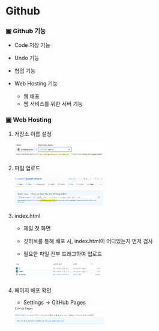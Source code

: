 # Github



### ▣ Github 기능

* Code 저장 기능

* Undo 기능

* 협업 기능

* Web Hosting 기능 

  * 웹 배포
  * 웹 서비스를 위한 서버 기능

  

### ▣ Web Hosting

1. 저장소 이름 설정

   <img src="./img/Github_repository_name_setting.png" width=50% height=50%>
   
   
   
2. 파일 업로드

    <img src="./img/Github_file_upload.png" width="50%" height="50%">

   

3. index.html

   * 제일 첫 화면

   * 깃허브를 통해 배포 시, index.html이 어디있는지 먼저 검사

   * 필요한 파일 전부 드래그하여 업로드
    <img src="./img/Github_file_drag_for_upload.png" width="50%" height="50%">



4. 페이지 배포 확인
   * Settings → GitHub Pages
    <img src="./img/Github_hosting_completed.png" width="50%" height="50%">

